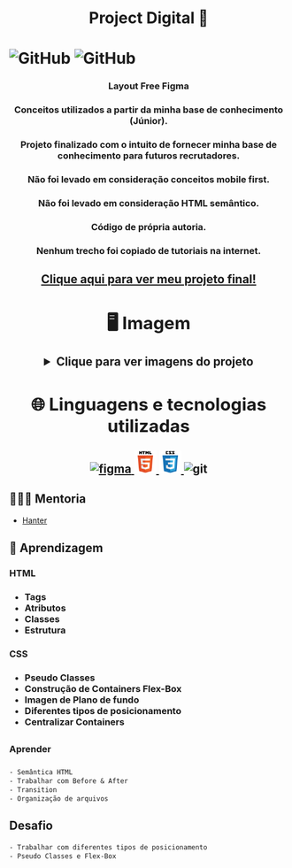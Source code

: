 <h1 align="center">Project Digital&nbsp🏢<h1/>

 <img alt="GitHub" src="https://img.shields.io/github/license/jveiiga/project-digital">
 <img alt="GitHub" src="https://img.shields.io/badge/jveiiga-project%20digital-white">
 
<h3 align="center">Layout Free Figma<h3/> 
<h3 align="center">Conceitos utilizados a partir da minha base de conhecimento (Júnior).<h3/>
<h3 align="center">Projeto finalizado com o intuito de fornecer minha base de conhecimento para futuros recrutadores.<h3/>
<h3 align="center">Não foi levado em consideração conceitos mobile first.<h3/>
<h3 align="center">Não foi levado em consideração HTML semântico.<h3/>
<h3 align="center">Código de própria autoria.<h3/>
<h3 align="center">Nenhum trecho foi copiado de tutoriais na internet.<h3/>

<h2 align="center"><a href="https://jveiiga.github.io/project-digital/" alt="MNTN" target="_blank">Clique aqui para ver meu projeto final!<a/><h2> 
  
## 🖥  Imagem
  
<details>  
<summary>Clique para ver imagens do projeto</summary>  

![_Users_jefersonveiga_Documents_new-project_project-digital_index html](https://user-images.githubusercontent.com/57195630/126840920-1bbd8aa6-e628-46c1-80c1-91cd6d963d88.png)
![_Users_jefersonveiga_Documents_new-project_project-digital_gallery html](https://user-images.githubusercontent.com/57195630/126841021-26e32c00-545d-43f1-aeaf-af6b29bbd15b.png)
![_Users_jefersonveiga_Documents_new-project_project-digital_projects html](https://user-images.githubusercontent.com/57195630/126841096-e979c571-ce2e-48c5-b28b-4eda0c973739.png)
![_Users_jefersonveiga_Documents_new-project_project-digital_certificate html](https://user-images.githubusercontent.com/57195630/126841140-c6f35c51-7583-4cef-b564-14c6e34b0061.png)
![_Users_jefersonveiga_Documents_new-project_project-digital_contact html](https://user-images.githubusercontent.com/57195630/126841211-fe1b92da-a3ae-4d63-9150-5eb6943620b2.png)
  
</details>
 


## 🌐 Linguagens e tecnologias utilizadas
<a href="https://www.figma.com/file/zRW9mk7ySQF8EUASt8v4jR/Website-of-architects-(Community)?node-id=0%3A1" target="_blank"> <img src="https://www.vectorlogo.zone/logos/figma/figma-icon.svg" alt="figma" width="40" height="40" /> </a>
<a href="https://github.com/jveiiga/project-digital/blob/main/index.html" target="_blank"> <img src="https://raw.githubusercontent.com/devicons/devicon/master/icons/html5/html5-original-wordmark.svg"  alt="html5" width="40" height="40" /> <a/> 
<a href="https://github.com/jveiiga/project-digital/blob/main/style.css" target="_blank"> <img src="https://raw.githubusercontent.com/devicons/devicon/master/icons/css3/css3-original-wordmark.svg" alt="css3" width="40" height="40" /> </a> 
<img src="https://www.vectorlogo.zone/logos/git-scm/git-scm-icon.svg" alt="git" width="40" height="40"/> 

## 👨🏻‍🏫 Mentoria

- <a href="https://github.com/hanters">Hanter<a/>
  
## 🌱 Aprendizagem
  
<h3>HTML<h3/>
  
  - Tags
  - Atributos 
  - Classes
  - Estrutura 
  
<h3>CSS<h3/>
  
   - Pseudo Classes 
   - Construção de Containers Flex-Box
   - Imagen de Plano de fundo  
   - Diferentes tipos de posicionamento 
   - Centralizar Containers 
 
 ## <h3>Aprender<h3/>
    - Semântica HTML
    - Trabalhar com Before & After
    - Transition
    - Organização de arquivos
    
 ## Desafio
    - Trabalhar com diferentes tipos de posicionamento 
    - Pseudo Classes e Flex-Box 
  

